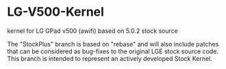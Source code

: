 # LG-V500-Kernel
kernel for LG GPad v500 (awifi) based on 5.0.2 stock source

The "StockPlus" branch is based on "rebase" and will also include patches that can be considered as bug-fixes to the original LGE stock source code. This branch is intended to represent an actively developed Stock Kernel.
